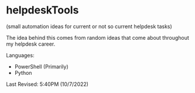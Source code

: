 # helpdeskTools
(small automation ideas for current or not so current helpdesk tasks)

The idea behind this comes from random ideas that come about throughout my helpdesk career. 

Languages:
- PowerShell (Primarily)
- Python 


Last Revised: 5:40PM (10/7/2022) 
